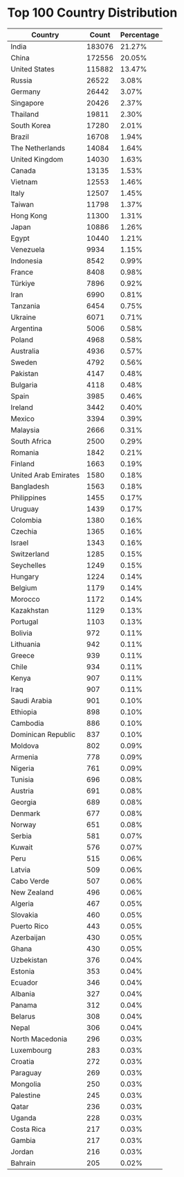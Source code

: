 # Top 100 Country Distribution
| Country | Count | Percentage |
|----|----|----|
| India | 183076 | 21.27% |
| China | 172556 | 20.05% |
| United States | 115882 | 13.47% |
| Russia | 26522 | 3.08% |
| Germany | 26442 | 3.07% |
| Singapore | 20426 | 2.37% |
| Thailand | 19811 | 2.30% |
| South Korea | 17280 | 2.01% |
| Brazil | 16708 | 1.94% |
| The Netherlands | 14084 | 1.64% |
| United Kingdom | 14030 | 1.63% |
| Canada | 13135 | 1.53% |
| Vietnam | 12553 | 1.46% |
| Italy | 12507 | 1.45% |
| Taiwan | 11798 | 1.37% |
| Hong Kong | 11300 | 1.31% |
| Japan | 10886 | 1.26% |
| Egypt | 10440 | 1.21% |
| Venezuela | 9934 | 1.15% |
| Indonesia | 8542 | 0.99% |
| France | 8408 | 0.98% |
| Türkiye | 7896 | 0.92% |
| Iran | 6990 | 0.81% |
| Tanzania | 6454 | 0.75% |
| Ukraine | 6071 | 0.71% |
| Argentina | 5006 | 0.58% |
| Poland | 4968 | 0.58% |
| Australia | 4936 | 0.57% |
| Sweden | 4792 | 0.56% |
| Pakistan | 4147 | 0.48% |
| Bulgaria | 4118 | 0.48% |
| Spain | 3985 | 0.46% |
| Ireland | 3442 | 0.40% |
| Mexico | 3394 | 0.39% |
| Malaysia | 2666 | 0.31% |
| South Africa | 2500 | 0.29% |
| Romania | 1842 | 0.21% |
| Finland | 1663 | 0.19% |
| United Arab Emirates | 1580 | 0.18% |
| Bangladesh | 1563 | 0.18% |
| Philippines | 1455 | 0.17% |
| Uruguay | 1439 | 0.17% |
| Colombia | 1380 | 0.16% |
| Czechia | 1365 | 0.16% |
| Israel | 1343 | 0.16% |
| Switzerland | 1285 | 0.15% |
| Seychelles | 1249 | 0.15% |
| Hungary | 1224 | 0.14% |
| Belgium | 1179 | 0.14% |
| Morocco | 1172 | 0.14% |
| Kazakhstan | 1129 | 0.13% |
| Portugal | 1103 | 0.13% |
| Bolivia | 972 | 0.11% |
| Lithuania | 942 | 0.11% |
| Greece | 939 | 0.11% |
| Chile | 934 | 0.11% |
| Kenya | 907 | 0.11% |
| Iraq | 907 | 0.11% |
| Saudi Arabia | 901 | 0.10% |
| Ethiopia | 898 | 0.10% |
| Cambodia | 886 | 0.10% |
| Dominican Republic | 837 | 0.10% |
| Moldova | 802 | 0.09% |
| Armenia | 778 | 0.09% |
| Nigeria | 761 | 0.09% |
| Tunisia | 696 | 0.08% |
| Austria | 691 | 0.08% |
| Georgia | 689 | 0.08% |
| Denmark | 677 | 0.08% |
| Norway | 651 | 0.08% |
| Serbia | 581 | 0.07% |
| Kuwait | 576 | 0.07% |
| Peru | 515 | 0.06% |
| Latvia | 509 | 0.06% |
| Cabo Verde | 507 | 0.06% |
| New Zealand | 496 | 0.06% |
| Algeria | 467 | 0.05% |
| Slovakia | 460 | 0.05% |
| Puerto Rico | 443 | 0.05% |
| Azerbaijan | 430 | 0.05% |
| Ghana | 430 | 0.05% |
| Uzbekistan | 376 | 0.04% |
| Estonia | 353 | 0.04% |
| Ecuador | 346 | 0.04% |
| Albania | 327 | 0.04% |
| Panama | 312 | 0.04% |
| Belarus | 308 | 0.04% |
| Nepal | 306 | 0.04% |
| North Macedonia | 296 | 0.03% |
| Luxembourg | 283 | 0.03% |
| Croatia | 272 | 0.03% |
| Paraguay | 269 | 0.03% |
| Mongolia | 250 | 0.03% |
| Palestine | 245 | 0.03% |
| Qatar | 236 | 0.03% |
| Uganda | 228 | 0.03% |
| Costa Rica | 217 | 0.03% |
| Gambia | 217 | 0.03% |
| Jordan | 216 | 0.03% |
| Bahrain | 205 | 0.02% |
